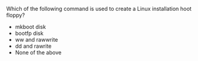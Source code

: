 Which of the following command is used to create a Linux installation hoot floppy?

* mkboot disk
* bootfp disk
* ww and rawwrite
* dd and rawrite
* None of the above

